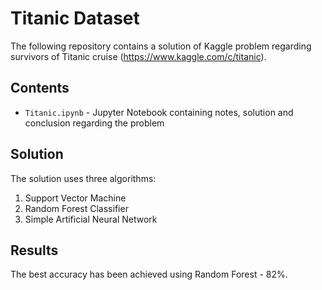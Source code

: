 # Titanic Dataset

The following repository contains a solution of Kaggle problem regarding survivors of Titanic cruise (https://www.kaggle.com/c/titanic).

## Contents

* `Titanic.ipynb` - Jupyter Notebook containing notes, solution and conclusion regarding the problem

## Solution
The solution uses three algorithms: 
1. Support Vector Machine
2. Random Forest Classifier
3. Simple Artificial Neural Network

## Results

The best accuracy has been achieved using Random Forest - 82%.
